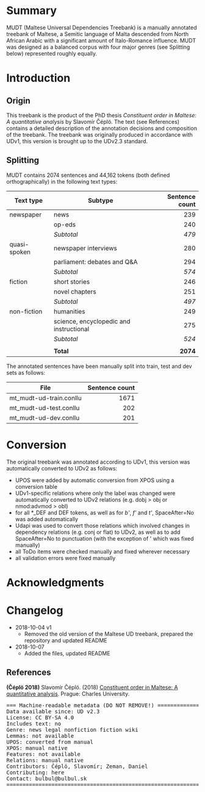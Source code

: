 # Summary
MUDT (Maltese Universal Dependencies Treebank) is a manually annotated treebank of Maltese, a Semitic language of Malta descended from North African Arabic with a significant amount of Italo-Romance influence.
MUDT was designed as a balanced corpus with four major genres (see Splitting below) represented roughly equally.

# Introduction
## Origin
This treebank is the product of the PhD thesis *Constituent order in Maltese: A quantitative analysis* by Slavomír Čéplö. The text (see References) contains a detailed description of the annotation decisions and composition of the treebank.
The treebank was originally produced in accordance with UDv1, this version is brought up to the UDv2.3 standard.

## Splitting
MUDT contains 2074 sentences and 44,162 tokens (both defined orthographically) in the following text types:

| Text type    | Subtype                                 | Sentence count |
|--------------|-----------------------------------------|---------------:|
| newspaper    | news                                    | 239            |
|              | op-eds                                  | 240            |
|              | *Subtotal*                              | *479*          |
| quasi-spoken | newspaper interviews                    | 280            |
|              | parliament: debates and Q&A             | 294            |
|              | *Subtotal*                              | *574*          |
| fiction      | short stories                           | 246            |
|              | novel chapters                          | 251            |
|              | *Subtotal*                              | *497*          |
| non-fiction  | humanities                              | 249            |
|              | science, encyclopedic and instructional | 275            |
|              | *Subtotal*                              | *524*          |
|              |                                         |                |
|              | **Total**                               | **2074**       |

The annotated sentences have been manually split into train, test and dev sets as follows:

| File                           | Sentence count |
|--------------------------------|---------------:|
| mt_mudt-ud-train.conllu        | 1671           |
| mt_mudt-ud-test.conllu         | 202            |
| mt_mudt-ud-dev.conllu          | 201            |

# Conversion
The original treebank was annotated according to UDv1, this version was automatically converted to UDv2 as follows:
- UPOS were added by automatic conversion from XPOS using a conversion table
- UDv1-specific relations where only the label was changed were automatically converted to UDv2 relations (e.g. dobj > obj or nmod:advmod > obl)
- for all \*_DEF and DEF tokens, as well as for *b'*, *f'* and *t'*, SpaceAfter=No was added automatically
- Udapi was used to convert those relations which involved changes in dependency relations (e.g. conj or flat) to UDv2, as well as to add SpaceAfter=No to punctuation (with the exception of \' which was fixed manually)
- all ToDo items were checked manually and fixed wherever necessary
- all validation errors were fixed manually

# Acknowledgments


# Changelog
* 2018-10-04 v1
	* Removed the old version of the Maltese UD treebank, prepared the repository and updated README
* 2018-10-07 
	* Added the files, updated README

## References
**(Čéplö 2018)** Slavomír Čéplö. (2018) [Constituent order in Maltese: A quantitative analysis](http://www.bulbul.sk/phd/Text/Slavomir_Ceplo-text.pdf). Prague: Charles University.


<pre>
=== Machine-readable metadata (DO NOT REMOVE!) ================================
Data available since: UD v2.3
License: CC BY-SA 4.0
Includes text: no
Genre: news legal nonfiction fiction wiki
Lemmas: not available
UPOS: converted from manual
XPOS: manual native
Features: not available
Relations: manual native
Contributors: Čéplö, Slavomír; Zeman, Daniel
Contributing: here
Contact: bulbul@bulbul.sk
===============================================================================
</pre>
